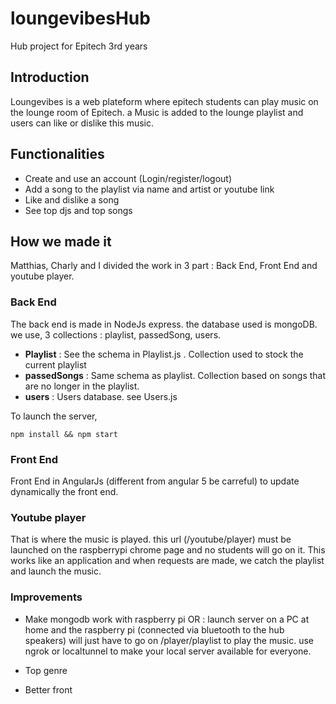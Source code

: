 # loungevibesHub

Hub project for Epitech 3rd years

## Introduction

Loungevibes is a web plateform where epitech students can play music on the lounge room of Epitech. a Music is added to the lounge playlist
and users can like or dislike this music.

## Functionalities

* Create and use an account (Login/register/logout)
* Add a song to the playlist via name and artist or youtube link
* Like and dislike a song
* See top djs and top songs

## How we made it

Matthias, Charly and I divided the work in 3 part : Back End, Front End and youtube player.

### Back End

The back end is made in NodeJs express. the database used is mongoDB. we use, 3 collections : playlist, passedSong, users.
* **Playlist** : See the schema in Playlist.js . Collection used to stock the current playlist
* **passedSongs** : Same schema as playlist. Collection based on songs that are no longer in the playlist.
* **users** : Users database. see Users.js

To launch the server, 

`npm install && npm start`

### Front End

Front End in AngularJs (different from angular 5 be carreful) to update dynamically the front end.

### Youtube player

That is where the music is played. this url (/youtube/player) must be launched on the raspberrypi chrome page and no students will go on it. This works like an application and when requests are made, we catch the playlist and launch the music.

### Improvements

* Make mongodb work with raspberry pi OR : launch server on a PC at home and the raspberry pi (connected via bluetooth to the hub speakers) will just have to go on /player/playlist to play the music. use ngrok or localtunnel to make your local server available for everyone.

* Top genre
* Better front

